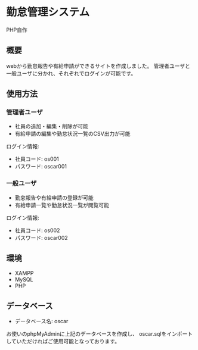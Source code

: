 # 勤怠管理システム
PHP自作

## 概要
webから勤怠報告や有給申請ができるサイトを作成しました。
管理者ユーザと一般ユーザに分かれ、それぞれでログインが可能です。

## 使用方法

### 管理者ユーザ
- 社員の追加・編集・削除が可能
- 有給申請の編集や勤怠状況一覧のCSV出力が可能

ログイン情報:
- 社員コード: os001
- パスワード: oscar001

### 一般ユーザ
- 勤怠報告や有給申請の登録が可能
- 有給申請一覧や勤怠状況一覧が閲覧可能

ログイン情報:
- 社員コード: os002
- パスワード: oscar002

## 環境
- XAMPP
- MySQL
- PHP

## データベース
- データベース名: oscar

お使いのphpMyAdminに上記のデータベースを作成し、
oscar.sqlをインポートしていただければご使用可能となっております。

